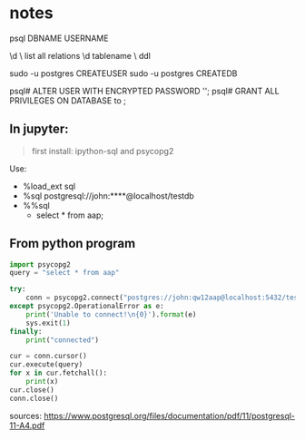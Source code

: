 # notes

psql DBNAME USERNAME

\d              \\ list all relations
\d tablename    \\ ddl




sudo -u postgres CREATEUSER <username>
sudo -u postgres CREATEDB <datebasename>

psql# ALTER USER <username> WITH ENCRYPTED PASSWORD '<password>';
psql# GRANT ALL PRIVILEGES ON DATABASE <databasename> to <username>;





## In jupyter:
> first install:
> ipython-sql and psycopg2

Use:
* %load_ext sql
* %sql postgresql://john:****@localhost/testdb
* %%sql
  - select * from aap;


## From python program
```python
import psycopg2
query = "select * from aap"

try:
    conn = psycopg2.connect("postgres://john:qw12aap@localhost:5432/testdb")
except psycopg2.OperationalError as e:
    print('Unable to connect!\n{0}').format(e)
    sys.exit(1)
finally:
    print("connected")

cur = conn.cursor()
cur.execute(query)
for x in cur.fetchall():
    print(x)
cur.close()
conn.close()
```



sources:
https://www.postgresql.org/files/documentation/pdf/11/postgresql-11-A4.pdf